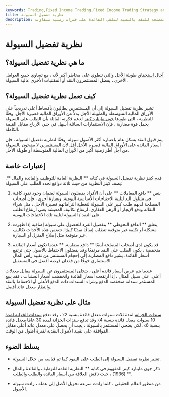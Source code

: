 ```yaml
---
keywords: Trading,Fixed Income Trading,Fixed Income Trading Strategy and Education,Strategy and Education
title: نظرية تفضيل السيولة
description: تتعامل نظرية تفضيل السيولة مع كيفية تقييم أصحاب المصلحة للنقد بالنسبة لتلقي الفائدة على فترات زمنية متفاوتة.
---
```


# نظرية تفضيل السيولة
## ما هي نظرية تفضيل السيولة؟

[آجال استحقاق](/maturity) طويلة الأجل والتي تنطوي على مخاطر أكبر لأنه ، مع تساوي جميع العوامل الأخرى ، يفضل المستثمرون النقد أو المقتنيات الأخرى عالية السيولة.

## كيف تعمل نظرية تفضيل السيولة؟

تشير نظرية تفضيل السيولة إلى أن المستثمرين يطالبون بأقساط أعلى تدريجياً على الأوراق المالية المتوسطة والطويلة الأجل بدلاً من الأوراق المالية قصيرة الأجل. وفقًا للنظرية ، التي طورها [جون ماينارد كينز](/john_maynard_keynes) لدعم فكرته القائلة بأن الطلب على السيولة يحمل قوة مضاربة ، فإن الاستثمارات السائلة أسهل في جني الأرباح مقابل القيمة الكاملة.

يتم قبول النقد بشكل عام باعتباره أكثر الأصول سيولة. وفقًا لنظرية تفضيل السيولة ، فإن أسعار الفائدة على الأوراق المالية قصيرة الأجل أقل لأن المستثمرين لا يضحون بالسيولة من أجل أطر زمنية أكبر من الأوراق المالية المتوسطة أو طويلة الأجل.

## إعتبارات خاصة

قدم كينز نظرية تفضيل السيولة في كتابه ** النظرية العامة للتوظيف والفائدة والمال **. يصف كينز النظرية من حيث ثلاثة دوافع تحدد الطلب على السيولة:

1. ينص ** دافع المعاملات ** على أن الأفراد يفضلون السيولة لضمان وجود نقود كافية في متناول اليد لتلبية الاحتياجات الأساسية اليومية. وبعبارة أخرى ، فإن أصحاب المصلحة لديهم طلب كبير على السيولة لتغطية التزاماتهم قصيرة الأجل ، مثل شراء البقالة ودفع الإيجار أو الرهن العقاري. ارتفاع تكاليف المعيشة يعني ارتفاع الطلب على النقد / السيولة لتلبية تلك الاحتياجات اليومية.

1. يتعلق ** الدافع التحوطي ** بتفضيل الفرد للحصول على سيولة إضافية إذا ظهرت مشكلة أو تكلفة غير متوقعة تتطلب إنفاقًا نقديًا كبيرًا. تتضمن هذه الأحداث تكاليف غير متوقعة مثل إصلاح المنزل أو السيارة.

1. قد يكون لدى أصحاب المصلحة أيضًا ** دافع مضاربة. ** عندما تكون أسعار الفائدة منخفضة ، يكون الطلب على النقد مرتفعًا وقد يفضلون الاحتفاظ بالأصول حتى ترتفع أسعار الفائدة. يشير دافع المضاربة إلى إحجام المستثمر عن تقييد رأس المال الاستثماري خوفًا من فقدان فرصة أفضل في المستقبل.

عندما يتم عرض أسعار فائدة أعلى ، يتخلى المستثمرون عن السيولة مقابل معدلات أعلى. على سبيل المثال ، إذا ارتفعت أسعار الفائدة وانخفضت أسعار السندات ، فقد يبيع المستثمر سنداته منخفضة الدفع وشراء السندات ذات الدفع الأعلى أو الاحتفاظ بالنقد وانتظار معدل عائد أفضل.

## مثال على نظرية تفضيل السيولة

[سندات الخزانة](/treasurynote) لمدة ثلاث سنوات معدل فائدة بنسبة 2٪ ، وقد تدفع [سندات الخزانة لمدة 10 سنوات](/10-yeartreasury) معدل فائدة بنسبة 4٪ وقد تدفع سندات [الخزانة لمدة 30 عامًا](/30-yeartreasury) معدل فائدة بنسبة 6٪. لكي يضحي المستثمر بالسيولة ، يجب أن يحصل على معدل عائد أعلى مقابل الموافقة على تقييد الأموال النقدية لفترة أطول من الوقت.

## يسلط الضوء

- تشير نظرية تفضيل السيولة إلى الطلب على النقود كما تم قياسه من خلال السيولة.

- ذكر جون ماينارد كينز المفهوم في كتابه ** النظرية العامة للتوظيف والفائدة والمال ** (1936) ، حيث ناقش العلاقة بين أسعار الفائدة والطلب والطلب.

- من منظور العالم الحقيقي ، كلما زادت سرعة تحويل الأصل إلى عملة ، زادت سيولة الأصول.

